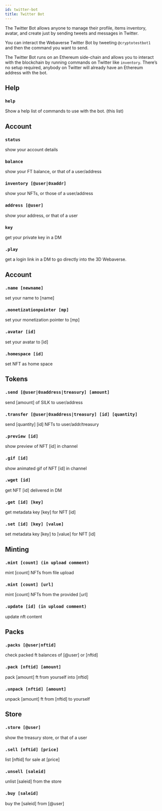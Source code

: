 ```yaml
---
id: twitter-bot 
title: Twitter Bot 
---
```


The Twitter Bot allows anyone to manage their profile, items inventory, avatar, and create just by sending tweets and messages in Twitter.

You can interact the Webaverse Twitter Bot by tweeting `@cryptotestbot1` and then the command you want to send.

The Twitter Bot runs on an Ethereum side-chain and allows you to interact with the blockchain by running commands on Twitter like `inventory`. There’s no setup required, anybody on Twitter will already have an Ethereum address with the bot.

## Help

### `help`
Show a help list of commands to use with the bot. (this list)

## Account 

### `status`
show your account details

### `balance` 
show your FT balance, or that of a user/address

### `inventory [@user|0xaddr]`
show your NFTs, or those of a user/address

### `address [@user]`
show your address, or that of a user

### `key`
get your private key in a DM

### `.play`
get a login link in a DM to go directly into the 3D Webaverse.

## Account 

### `.name [newname]`
set your name to [name]

### `.monetizationpointer [mp]`
set your monetization pointer to [mp]

### `.avatar [id]`
set your avatar to [id]

### `.homespace [id]`
set NFT as home space

## Tokens

### `.send [@user|0xaddress|treasury] [amount]`
send [amount] of SILK to user/address

### `.transfer [@user|0xaddress|treasury] [id] [quantity]`
send [quantity] [id] NFTs to user/addr/treasury

### `.preview [id]`
show preview of NFT [id] in channel

### `.gif [id]`
show animated gif of NFT [id] in channel

### `.wget [id]`
get NFT [id] delivered in DM

### `.get [id] [key]`
get metadata key [key] for NFT [id]

### `.set [id] [key] [value]`
set metadata key [key] to [value] for NFT [id]

## Minting

### `.mint [count] (in upload comment)`
mint [count] NFTs from file upload

### `.mint [count] [url]`
mint [count] NFTs from the provided [url]

### `.update [id] (in upload comment)`
update nft content

## Packs

### `.packs [@user|nftid]`
check packed ft balances of [@user] or [nftid]

### `.pack [nftid] [amount]`
pack [amount] ft from yourself into [nftid]

### `.unpack [nftid] [amount]`
unpack [amount] ft from [nftid] to yourself

## Store

### `.store [@user]`
show the treasury store, or that of a user

### `.sell [nftid] [price]`
list [nftid] for sale at [price]

### `.unsell [saleid]`
unlist [saleid] from the store

### `.buy [saleid]`
buy the [saleid] from [@user]
